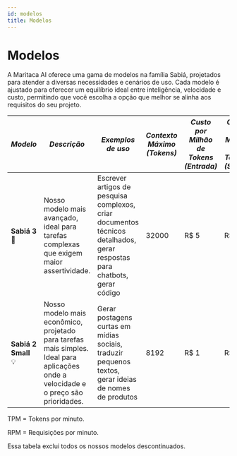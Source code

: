 ```yaml
---
id: modelos
title: Modelos
---
```


# Modelos
A Maritaca AI oferece uma gama de modelos na família Sabiá, projetados para atender a diversas necessidades e cenários de uso. Cada modelo é ajustado para oferecer um equilíbrio ideal entre inteligência, velocidade e custo, permitindo que você escolha a opção que melhor se alinha aos requisitos do seu projeto.

| *Modelo* | *Descrição* | *Exemplos de uso*  | *Contexto Máximo (Tokens)* | *Custo por Milhão de Tokens (Entrada)* | *Custo por Milhão de Tokens (Saída)* | TPM (Entrada) |	TPM (Saída) | RPM |
|--|--|--|--|--|--|--|--|--|
| **Sabiá 3** 🥇  |  Nosso modelo mais avançado, ideal para tarefas complexas que exigem maior assertividade.   | Escrever artigos de pesquisa complexos, criar documentos técnicos detalhados, gerar respostas para chatbots, gerar código   | 32000            | R$ 5                             | R$ 10  | 1 milhão |	200 mil	| 1000 |
| **Sabiá 2 Small** 💡  | Nosso modelo mais econômico, projetado para tarefas mais simples. Ideal para aplicações onde a velocidade e o preço são prioridades.  | Gerar postagens curtas em mídias sociais, traduzir pequenos textos, gerar ideias de nomes de produtos                        | 8192             | R$ 1                              | R$ 3                           | 1 milhão |	200 mil	| 1000 |


TPM = Tokens por minuto.

RPM = Requisições por minuto.

Essa tabela exclui todos os nossos modelos descontinuados.
